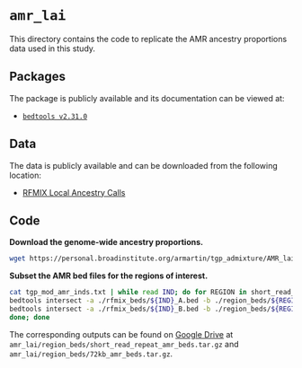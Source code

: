 # `amr_lai`

This directory contains the code to replicate the AMR ancestry proportions data used in this study.

## Packages

The package is publicly available and its documentation can be viewed at:

- [`bedtools v2.31.0`](https://bedtools.readthedocs.io/en/latest/)

## Data

The data is publicly available and can be downloaded from the following location:

- [RFMIX Local Ancestry Calls](https://personal.broadinstitute.org/armartin/tgp_admixture)

## Code

__Download the genome-wide ancestry proportions.__
```bash
wget https://personal.broadinstitute.org/armartin/tgp_admixture/AMR_lai.txt
```


__Subset the AMR bed files for the regions of interest.__
```bash
cat tgp_mod_amr_inds.txt | while read IND; do for REGION in short_read_repeat 72kb; do
bedtools intersect -a ./rfmix_beds/${IND}_A.bed -b ./region_beds/${REGION}_region.bed -wo > ./region_beds/${REGION}/${IND}_A.bed
bedtools intersect -a ./rfmix_beds/${IND}_B.bed -b ./region_beds/${REGION}_region.bed -wo > ./region_beds/${REGION}/${IND}_B.bed
done; done
```
The corresponding outputs can be found on [Google Drive](https://drive.google.com/drive/folders/1w1uz1a0-l9LwR6x3CKWPgPtT02F1uKzv?usp=sharing) at `amr_lai/region_beds/short_read_repeat_amr_beds.tar.gz` and `amr_lai/region_beds/72kb_amr_beds.tar.gz`.